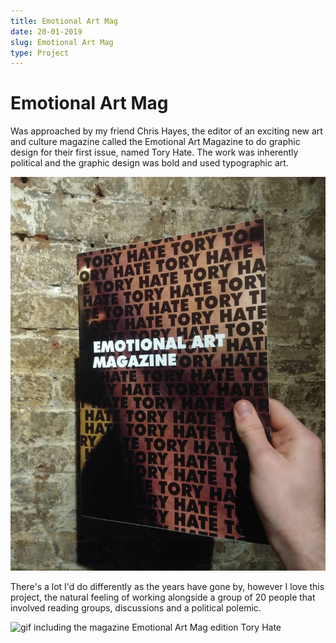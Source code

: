```yaml
---
title: Emotional Art Mag
date: 20-01-2019
slug: Emotional Art Mag
type: Project
---
```



# Emotional Art Mag

Was approached by my friend Chris Hayes, the editor of an exciting new art and culture magazine called the Emotional Art Magazine to do graphic design for their first issue, named Tory Hate. The work was inherently political and the graphic design was bold and used typographic art.

![cover of the magazine Emotional Art Mag edition Tory Hate with a brick background](./images/EmoMag/EmoMag.jpg)

There's a lot I'd do differently as the years have gone by, however I love this project, the natural feeling of working alongside a group of 20 people that involved reading groups, discussions and a political polemic.

![gif including the magazine Emotional Art Mag edition Tory Hate](./images/EmoMag/EmoMag2.gif)
